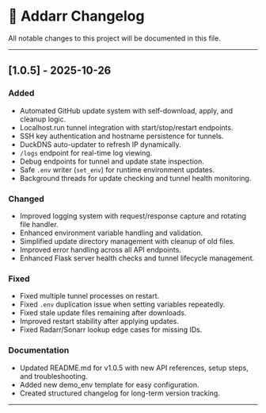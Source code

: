 # 📜 Addarr Changelog

All notable changes to this project will be documented in this file.

---

## [1.0.5] - 2025-10-26
### Added
- Automated GitHub update system with self-download, apply, and cleanup logic.
- Localhost.run tunnel integration with start/stop/restart endpoints.
- SSH key authentication and hostname persistence for tunnels.
- DuckDNS auto-updater to refresh IP dynamically.
- `/logs` endpoint for real-time log viewing.
- Debug endpoints for tunnel and update state inspection.
- Safe `.env` writer (`set_env`) for runtime environment updates.
- Background threads for update checking and tunnel health monitoring.

### Changed
- Improved logging system with request/response capture and rotating file handler.
- Enhanced environment variable handling and validation.
- Simplified update directory management with cleanup of old files.
- Improved error handling across all API endpoints.
- Enhanced Flask server health checks and tunnel lifecycle management.

### Fixed
- Fixed multiple tunnel processes on restart.
- Fixed `.env` duplication issue when setting variables repeatedly.
- Fixed stale update files remaining after downloads.
- Improved restart stability after applying updates.
- Fixed Radarr/Sonarr lookup edge cases for missing IDs.

### Documentation
- Updated README.md for v1.0.5 with new API references, setup steps, and troubleshooting.
- Added new demo_env template for easy configuration.
- Created structured changelog for long-term version tracking.

---
